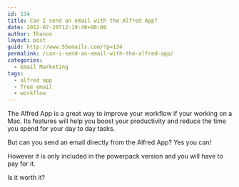```yaml
---
id: 134
title: Can I send an email with the Alfred App?
date: 2012-07-20T12:19:40+00:00
author: Thanos
layout: post
guid: http://www.55emails.com/?p=134
permalink: /can-i-send-an-email-with-the-alfred-app/
categories:
  - Email Marketing
tags:
  - alfred app
  - free email
  - workflow
---
```

The Alfred App is a great way to improve your workflow if your working on a Mac. Its features will help you boost your productivity and reduce the time you spend for your day to day tasks.

But can you send an email directly from the Alfred App? Yes you can!

However it is only included in the powerpack version and you will have to pay for it.

Is it worth it?